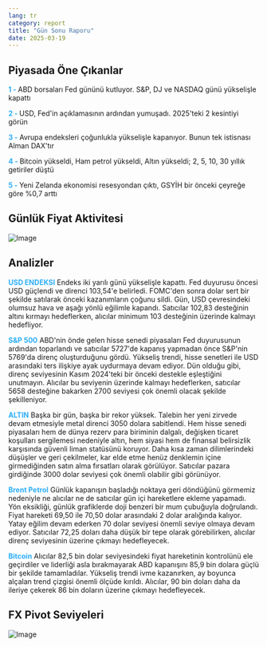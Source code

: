 ```yaml
---
lang: tr
category: report
title: "Gün Sonu Raporu"
date: 2025-03-19
---
```



<h2>Piyasada Öne Çıkanlar</h2>
<strong style="color: #2caef7;">1 - </strong> ABD borsaları Fed gününü kutluyor. S&P, DJ ve NASDAQ günü yükselişle kapattı

<strong style="color: #2caef7;">2 - </strong> USD, Fed'in açıklamasının ardından yumuşadı. 2025'teki 2 kesintiyi görün

<strong style="color: #2caef7;">3 - </strong> Avrupa endeksleri çoğunlukla yükselişle kapanıyor. Bunun tek istisnası Alman DAX'tır

<strong style="color: #2caef7;">4 - </strong> Bitcoin yükseldi, Ham petrol yükseldi, Altın yükseldi; 2, 5, 10, 30 yıllık getiriler düştü

<strong style="color: #2caef7;">5 - </strong> Yeni Zelanda ekonomisi resesyondan çıktı, GSYİH bir önceki çeyreğe göre %0,7 arttı



<h2>Günlük Fiyat Aktivitesi</h2>
<img src="https://markleighedu.github.io/img/Mar-2025/19-Mar-2025/price.jpg" alt="Image"/>

<h2>Analizler</h2>
<strong style="color: #2caef7;">USD ENDEKSI</strong> Endeks iki yarılı günü yükselişle kapattı. Fed duyurusu öncesi USD güçlendi ve direnci 103,54'e belirledi. FOMC'den sonra dolar sert bir şekilde satılarak önceki kazanımların çoğunu sildi. Gün, USD çevresindeki olumsuz hava ve aşağı yönlü eğilimle kapandı. Satıcılar 102,83 desteğinin altını kırmayı hedeflerken, alıcılar minimum 103 desteğinin üzerinde kalmayı hedefliyor.

<strong style="color: #2caef7;">S&P 500</strong> ABD'nin önde gelen hisse senedi piyasaları Fed duyurusunun ardından toparlandı ve satıcılar 5727'de kapanış yapmadan önce S&P'nin 5769'da direnç oluşturduğunu gördü. Yükseliş trendi, hisse senetleri ile USD arasındaki ters ilişkiye ayak uydurmaya devam ediyor. Dün olduğu gibi, direnç seviyesinin Kasım 2024'teki bir önceki destekle eşleştiğini unutmayın. Alıcılar bu seviyenin üzerinde kalmayı hedeflerken, satıcılar 5658 desteğine bakarken 2700 seviyesi çok önemli olacak şekilde şekilleniyor. 

<strong style="color: #2caef7;">ALTIN</strong> Başka bir gün, başka bir rekor yüksek. Talebin her yeni zirvede devam etmesiyle metal direnci 3050 dolara sabitlendi. Hem hisse senedi piyasaları hem de dünya rezerv para biriminin dalgalı, değişken ticaret koşulları sergilemesi nedeniyle altın, hem siyasi hem de finansal belirsizlik karşısında güvenli liman statüsünü koruyor. Daha kısa zaman dilimlerindeki düşüşler ve geri çekilmeler, kar elde etme henüz denklemin içine girmediğinden satın alma fırsatları olarak görülüyor. Satıcılar pazara girdiğinde 3000 dolar seviyesi çok önemli olabilir gibi görünüyor.  

<strong style="color: #2caef7;">Brent Petrol</strong> Günlük kapanışın başladığı noktaya geri döndüğünü görmemiz nedeniyle ne alıcılar ne de satıcılar gün içi hareketlere ekleme yapamadı. Yön eksikliği, günlük grafiklerde doji benzeri bir mum çubuğuyla doğrulandı. Fiyat hareketi 69,50 ile 70,50 dolar arasındaki 2 dolar aralığında kalıyor. Yatay eğilim devam ederken 70 dolar seviyesi önemli seviye olmaya devam ediyor. Satıcılar 72,25 doları daha düşük bir tepe olarak görebilirken, alıcılar direnç seviyesinin üzerine çıkmayı hedefleyecek.

<strong style="color: #2caef7;">Bitcoin</strong> Alıcılar 82,5 bin dolar seviyesindeki fiyat hareketinin kontrolünü ele geçirdiler ve liderliği asla bırakmayarak ABD kapanışını 85,9 bin dolara güçlü bir şekilde tamamladılar. Yükseliş trendi ivme kazanırken, ay boyunca alçalan trend çizgisi önemli ölçüde kırıldı. Alıcılar, 90 bin doları daha da ileriye çekerek 86 bin doların üzerine çıkmayı hedefleyecek. 



<h2>FX Pivot Seviyeleri</h2>
<img src="https://markleighedu.github.io/img/Mar-2025/19-Mar-2025/pivot.jpg" alt="Image"/>